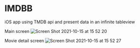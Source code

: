 # IMDBB

iOS app using TMDB api and present data in an infinite tableview

Main screen
![Screen Shot 2021-10-15 at 15 52 20](https://user-images.githubusercontent.com/49271686/137489831-597ab19f-5c5d-4d84-9b35-f7ee72353441.png)

Movie detail screen
![Screen Shot 2021-10-15 at 15 52 27](https://user-images.githubusercontent.com/49271686/137489865-d30c554e-11c9-447d-8637-11fcbd3abe18.png)
